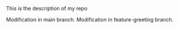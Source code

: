 This is the description of my repo

Modification in main branch.
Modification in feature-greeting branch.


